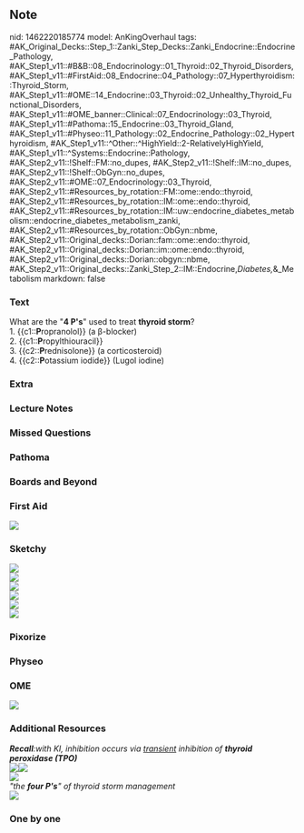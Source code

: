 ## Note
nid: 1462220185774
model: AnKingOverhaul
tags: #AK_Original_Decks::Step_1::Zanki_Step_Decks::Zanki_Endocrine::Endocrine_Pathology, #AK_Step1_v11::#B&B::08_Endocrinology::01_Thyroid::02_Thyroid_Disorders, #AK_Step1_v11::#FirstAid::08_Endocrine::04_Pathology::07_Hyperthyroidism::Thyroid_Storm, #AK_Step1_v11::#OME::14_Endocrine::03_Thyroid::02_Unhealthy_Thyroid_Functional_Disorders, #AK_Step1_v11::#OME_banner::Clinical::07_Endocrinology::03_Thyroid, #AK_Step1_v11::#Pathoma::15_Endocrine::03_Thyroid_Gland, #AK_Step1_v11::#Physeo::11_Pathology::02_Endocrine_Pathology::02_Hyperthyroidism, #AK_Step1_v11::^Other::^HighYield::2-RelativelyHighYield, #AK_Step1_v11::^Systems::Endocrine::Pathology, #AK_Step2_v11::!Shelf::FM::no_dupes, #AK_Step2_v11::!Shelf::IM::no_dupes, #AK_Step2_v11::!Shelf::ObGyn::no_dupes, #AK_Step2_v11::#OME::07_Endocrinology::03_Thyroid, #AK_Step2_v11::#Resources_by_rotation::FM::ome::endo::thyroid, #AK_Step2_v11::#Resources_by_rotation::IM::ome::endo::thyroid, #AK_Step2_v11::#Resources_by_rotation::IM::uw::endocrine_diabetes_metabolism::endocrine_diabetes_metabolism_zanki, #AK_Step2_v11::#Resources_by_rotation::ObGyn::nbme, #AK_Step2_v11::Original_decks::Dorian::fam::ome::endo::thyroid, #AK_Step2_v11::Original_decks::Dorian::im::ome::endo::thyroid, #AK_Step2_v11::Original_decks::Dorian::obgyn::nbme, #AK_Step2_v11::Original_decks::Zanki_Step_2::IM::Endocrine,_Diabetes,_&_Metabolism
markdown: false

### Text
<div>
  What are the "<b>4 P's</b>" used to treat <b>thyroid storm</b>?
</div>
<div>
  1. {{c1::<b>P</b>ropranolol}} (a β-blocker)
</div>
<div>
  2. {{c1::<b>P</b>ropylthiouracil}}
</div>
<div>
  3. {{c2::<b>P</b>rednisolone}} (a corticosteroid)
</div>
<div>
  4. {{c2::<b>P</b>otassium iodide}} (Lugol iodine)
</div>

### Extra


### Lecture Notes


### Missed Questions


### Pathoma


### Boards and Beyond


### First Aid
<img src="tmp7h2x9S.png">

### Sketchy
<img src="paste-76b17a36882d00f39564e2499c20376e7866f9d6.jpg">
<div><img src=
"paste-400108b08a4806993f54cdb485ce132e7928d2c5.jpg"></div>
<div><img src=
"paste-a3604aea63dfa358befb5f0d23eb39c4b94029cb.jpg"></div>
<div><img src=
"paste-0a36f46702ca0d19cd6a28f73a89bc9b927fcbe8.jpg"></div>
<div><img src=
"paste-67186afde3a63a2640c0fa6ad3433ae2c3252063.jpg"></div>
<div><img src=
"paste-81b2b4f35bd082d63c73acca6e2bedb66822b9d7.jpg"></div>

### Pixorize


### Physeo


### OME
<div class="ome-widget">
  <a href=
  "https://onlinemeded.org/spa/endocrinology/thyroid/acquire?ref=anki">
  <img src="_OME_AnkiFlashcards_Lesson_2.png"></a>
</div>

### Additional Resources
<div>
  <i><b>Recall</b>:with KI,</i> <i>inhibition occurs via
  <u>transient</u> inhibition of <b>thyroid peroxidase
  (TPO)</b></i>
</div>
<div>
  <b><i><img class="resizer" src="paste-3141467929313281.jpg"
  style=""><img class="resizer" src="paste-3143559578386433.jpg"
  style=""></i></b>
</div>
<div><img class="resizer" src="paste-2965279780896769.jpg" style=
""></div><i>"the <b>four P's</b>" of thyroid storm management</i>
<div>
  <i><img src="TS.png" class="resizer"></i>
</div>

### One by one


